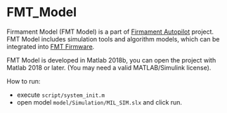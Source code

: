 # FMT_Model
Firmament Model (FMT Model) is a part of [Firmament Autopilot](https://github.com/FirmamentPilot) project. FMT Model includes simulation tools and algorithm models, which can be integrated into [FMT Firmware](https://github.com/FirmamentPilot/FMT_Firmware).

FMT Model is developed in Matlab 2018b, you can open the project with Matlab 2018 or later. (You may need a valid MATLAB/Simulink license).

How to run:

- execute `script/system_init.m`
- open model `model/Simulation/MIL_SIM.slx` and click run.

